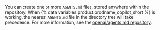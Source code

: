 You can create one or more `AGENTS.md` files, stored anywhere within the repository. When {% data variables.product.prodname_copilot_short %} is working, the nearest `AGENTS.md` file in the directory tree will take precedence. For more information, see the [openai/agents.md repository](https://github.com/openai/agents.md).
